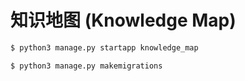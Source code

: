 # 知识地图 (Knowledge Map)

```bash
$ python3 manage.py startapp knowledge_map

$ python3 manage.py makemigrations
```